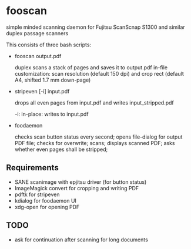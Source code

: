 fooscan
=======
simple minded scanning daemon for Fujitsu ScanScnap S1300 and similar duplex passage scanners

This consists of three bash scripts:

- fooscan output.pdf

  duplex scans a stack of pages and saves it to output.pdf
  in-file customization: scan resolution (default 150 dpi) and crop rect (default A4, shifted 1.7 mm down-page)
  
- stripeven [-i] input.pdf

  drops all even pages from input.pdf and writes input_stripped.pdf
  
  -i: in-place: writes to input.pdf
  
- foodaemon

  checks scan button status every second; opens file-dialog for output PDF file; checks for overwrite;
  scans; displays scanned PDF; asks whether even pages shall be stripped;
  

Requirements
------------

- SANE scanimage with epjitsu driver (for button status)
- ImageMagick convert for cropping and writing PDF
- pdftk for stripeven
- kdialog for foodaemon UI
- xdg-open for opening PDF

TODO
----

- ask for continuation after scanning for long documents

